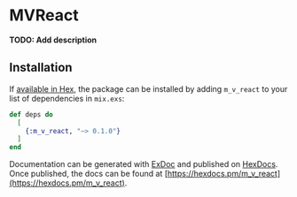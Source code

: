 # MVReact

**TODO: Add description**

## Installation

If [available in Hex](https://hex.pm/docs/publish), the package can be installed
by adding `m_v_react` to your list of dependencies in `mix.exs`:

```elixir
def deps do
  [
    {:m_v_react, "~> 0.1.0"}
  ]
end
```

Documentation can be generated with [ExDoc](https://github.com/elixir-lang/ex_doc)
and published on [HexDocs](https://hexdocs.pm). Once published, the docs can
be found at [https://hexdocs.pm/m_v_react](https://hexdocs.pm/m_v_react).

